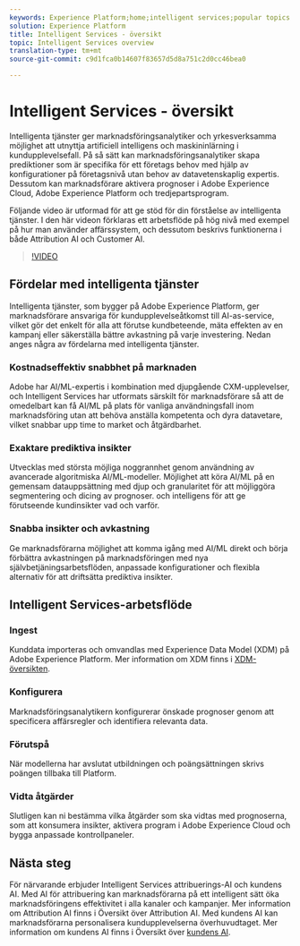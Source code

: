 ```yaml
---
keywords: Experience Platform;home;intelligent services;popular topics
solution: Experience Platform
title: Intelligent Services - översikt
topic: Intelligent Services overview
translation-type: tm+mt
source-git-commit: c9d1fca0b14607f83657d5d8a751c2d0cc46bea0

---
```



# Intelligent Services - översikt

Intelligenta tjänster ger marknadsföringsanalytiker och yrkesverksamma möjlighet att utnyttja artificiell intelligens och maskininlärning i kundupplevelsefall. På så sätt kan marknadsföringsanalytiker skapa prediktioner som är specifika för ett företags behov med hjälp av konfigurationer på företagsnivå utan behov av datavetenskaplig expertis. Dessutom kan marknadsförare aktivera prognoser i Adobe Experience Cloud, Adobe Experience Platform och tredjepartsprogram.

Följande video är utformad för att ge stöd för din förståelse av intelligenta tjänster. I den här videon förklaras ett arbetsflöde på hög nivå med exempel på hur man använder affärssystem, och dessutom beskrivs funktionerna i både Attribution AI och Customer AI.

>[!VIDEO](https://video.tv.adobe.com/v/32654?learn=on&quality=12)

## Fördelar med intelligenta tjänster

Intelligenta tjänster, som bygger på Adobe Experience Platform, ger marknadsförare ansvariga för kundupplevelseåtkomst till AI-as-service, vilket gör det enkelt för alla att förutse kundbeteende, mäta effekten av en kampanj eller säkerställa bättre avkastning på varje investering. Nedan anges några av fördelarna med intelligenta tjänster.

### Kostnadseffektiv snabbhet på marknaden

Adobe har AI/ML-expertis i kombination med djupgående CXM-upplevelser, och Intelligent Services har utformats särskilt för marknadsförare så att de omedelbart kan få AI/ML på plats för vanliga användningsfall inom marknadsföring utan att behöva anställa kompetenta och dyra datavetare, vilket snabbar upp time to market och åtgärdbarhet.

### Exaktare prediktiva insikter

Utvecklas med största möjliga noggrannhet genom användning av avancerade algoritmiska AI/ML-modeller. Möjlighet att köra AI/ML på en gemensam datauppsättning med djup och granularitet för att möjliggöra segmentering och dicing av prognoser. och intelligens för att ge förutseende kundinsikter vad och varför.

### Snabba insikter och avkastning

Ge marknadsförarna möjlighet att komma igång med AI/ML direkt och börja förbättra avkastningen på marknadsföringen med nya självbetjäningsarbetsflöden, anpassade konfigurationer och flexibla alternativ för att driftsätta prediktiva insikter.

## Intelligent Services-arbetsflöde

### Ingest

Kunddata importeras och omvandlas med Experience Data Model (XDM) på Adobe Experience Platform. Mer information om XDM finns i [XDM-översikten](../xdm/home.md).

### Konfigurera

Marknadsföringsanalytikern konfigurerar önskade prognoser genom att specificera affärsregler och identifiera relevanta data.

### Förutspå

När modellerna har avslutat utbildningen och poängsättningen skrivs poängen tillbaka till Platform.

### Vidta åtgärder

Slutligen kan ni bestämma vilka åtgärder som ska vidtas med prognoserna, som att konsumera insikter, aktivera program i Adobe Experience Cloud och bygga anpassade kontrollpaneler.

## Nästa steg

För närvarande erbjuder Intelligent Services attribuerings-AI och kundens AI. Med AI för attribuering kan marknadsförarna på ett intelligent sätt öka marknadsföringens effektivitet i alla kanaler och kampanjer. Mer information om Attribution AI finns i Översikt över [](./attribution-ai/overview.md)Attribution AI. Med kundens AI kan marknadsförarna personalisera kundupplevelserna överhuvudtaget. Mer information om kundens AI finns i Översikt över [kundens AI](./customer-ai/overview.md).